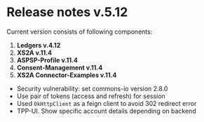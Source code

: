 # Release notes v.5.12

Current version consists of following components:

1. **Ledgers v.4.12**
2. **XS2A v.11.4**
3. **ASPSP-Profile v.11.4**
4. **Consent-Management v.11.4**
5. **XS2A Connector-Examples v.11.4**

-   Security vulnerability: set commons-io version 2.8.0
-   Use pair of tokens (access and refresh) for session
-   Used `OkHttpClient` as a feign client to avoid 302 redirect error
-   TPP-UI. Show specific account details depending on backend
